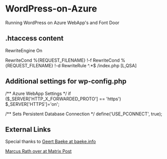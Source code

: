 # WordPress-on-Azure
Running WordPress on Azure WebApp's and Font Door

## .htaccess content
RewriteEngine On

RewriteCond %{REQUEST_FILENAME} !-f
RewriteCond %{REQUEST_FILENAME} !-d
RewriteRule ^.*$ /index.php [L,QSA]

## Additional settings for wp-config.php
/** Azure WebApp Settings */
if ($_SERVER['HTTP_X_FORWARDED_PROTO'] == 'https') $_SERVER['HTTPS']='on';

/** Sets Persistent Database Connection */
define('USE_PCONNECT', true);

## External Links
Special thanks to 
[Geert Baeke at baeke.info](https://blog.baeke.info/2019/11/29/front-door-with-wordpress-on-azure-app-service/)

[Marcus Rath over at Matrix Post](https://blog.matrixpost.net/deploy-wordpress-in-azure-app-service-with-staging-slots-for-the-production-and-development-environment/)



